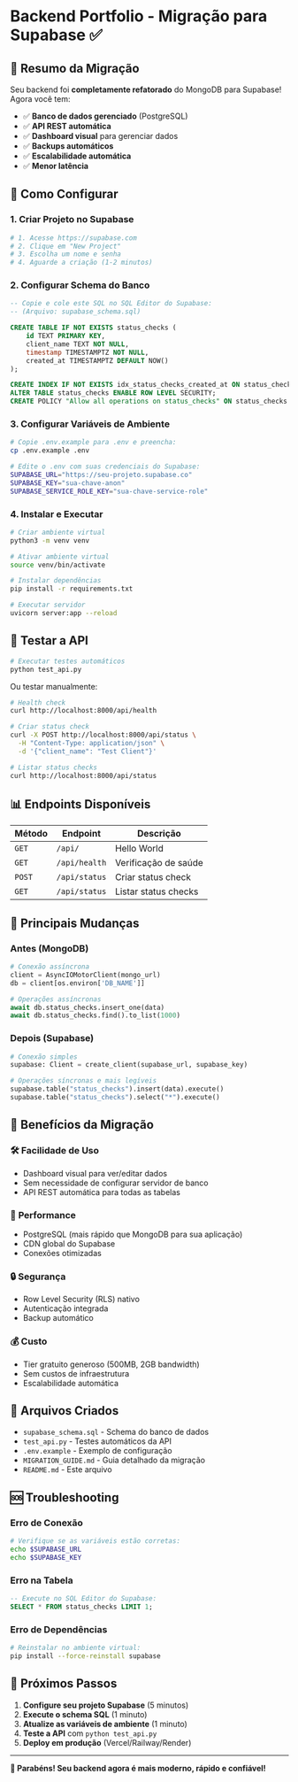 # Backend Portfolio - Migração para Supabase ✅

## 🎯 Resumo da Migração

Seu backend foi **completamente refatorado** do MongoDB para Supabase! Agora você tem:

- ✅ **Banco de dados gerenciado** (PostgreSQL)
- ✅ **API REST automática**
- ✅ **Dashboard visual** para gerenciar dados
- ✅ **Backups automáticos**
- ✅ **Escalabilidade automática**
- ✅ **Menor latência**

## 🚀 Como Configurar

### 1. Criar Projeto no Supabase
```bash
# 1. Acesse https://supabase.com
# 2. Clique em "New Project"
# 3. Escolha um nome e senha
# 4. Aguarde a criação (1-2 minutos)
```

### 2. Configurar Schema do Banco
```sql
-- Copie e cole este SQL no SQL Editor do Supabase:
-- (Arquivo: supabase_schema.sql)

CREATE TABLE IF NOT EXISTS status_checks (
    id TEXT PRIMARY KEY,
    client_name TEXT NOT NULL,
    timestamp TIMESTAMPTZ NOT NULL,
    created_at TIMESTAMPTZ DEFAULT NOW()
);

CREATE INDEX IF NOT EXISTS idx_status_checks_created_at ON status_checks(created_at);
ALTER TABLE status_checks ENABLE ROW LEVEL SECURITY;
CREATE POLICY "Allow all operations on status_checks" ON status_checks FOR ALL USING (true);
```

### 3. Configurar Variáveis de Ambiente
```bash
# Copie .env.example para .env e preencha:
cp .env.example .env

# Edite o .env com suas credenciais do Supabase:
SUPABASE_URL="https://seu-projeto.supabase.co"
SUPABASE_KEY="sua-chave-anon"
SUPABASE_SERVICE_ROLE_KEY="sua-chave-service-role"
```

### 4. Instalar e Executar
```bash
# Criar ambiente virtual
python3 -m venv venv

# Ativar ambiente virtual
source venv/bin/activate

# Instalar dependências
pip install -r requirements.txt

# Executar servidor
uvicorn server:app --reload
```

## 🧪 Testar a API

```bash
# Executar testes automáticos
python test_api.py
```

Ou testar manualmente:
```bash
# Health check
curl http://localhost:8000/api/health

# Criar status check
curl -X POST http://localhost:8000/api/status \
  -H "Content-Type: application/json" \
  -d '{"client_name": "Test Client"}'

# Listar status checks
curl http://localhost:8000/api/status
```

## 📊 Endpoints Disponíveis

| Método | Endpoint | Descrição |
|--------|----------|-----------|
| `GET` | `/api/` | Hello World |
| `GET` | `/api/health` | Verificação de saúde |
| `POST` | `/api/status` | Criar status check |
| `GET` | `/api/status` | Listar status checks |

## 🔧 Principais Mudanças

### Antes (MongoDB)
```python
# Conexão assíncrona
client = AsyncIOMotorClient(mongo_url)
db = client[os.environ['DB_NAME']]

# Operações assíncronas
await db.status_checks.insert_one(data)
await db.status_checks.find().to_list(1000)
```

### Depois (Supabase)
```python
# Conexão simples
supabase: Client = create_client(supabase_url, supabase_key)

# Operações síncronas e mais legíveis
supabase.table("status_checks").insert(data).execute()
supabase.table("status_checks").select("*").execute()
```

## 🎁 Benefícios da Migração

### 🛠️ **Facilidade de Uso**
- Dashboard visual para ver/editar dados
- Sem necessidade de configurar servidor de banco
- API REST automática para todas as tabelas

### 🚀 **Performance**
- PostgreSQL (mais rápido que MongoDB para sua aplicação)
- CDN global do Supabase
- Conexões otimizadas

### 🔒 **Segurança**
- Row Level Security (RLS) nativo
- Autenticação integrada
- Backup automático

### 💰 **Custo**
- Tier gratuito generoso (500MB, 2GB bandwidth)
- Sem custos de infraestrutura
- Escalabilidade automática

## 📁 Arquivos Criados

- `supabase_schema.sql` - Schema do banco de dados
- `test_api.py` - Testes automáticos da API
- `.env.example` - Exemplo de configuração
- `MIGRATION_GUIDE.md` - Guia detalhado da migração
- `README.md` - Este arquivo

## 🆘 Troubleshooting

### Erro de Conexão
```bash
# Verifique se as variáveis estão corretas:
echo $SUPABASE_URL
echo $SUPABASE_KEY
```

### Erro na Tabela
```sql
-- Execute no SQL Editor do Supabase:
SELECT * FROM status_checks LIMIT 1;
```

### Erro de Dependências
```bash
# Reinstalar no ambiente virtual:
pip install --force-reinstall supabase
```

## 🎉 Próximos Passos

1. **Configure seu projeto Supabase** (5 minutos)
2. **Execute o schema SQL** (1 minuto)
3. **Atualize as variáveis de ambiente** (1 minuto)
4. **Teste a API** com `python test_api.py`
5. **Deploy em produção** (Vercel/Railway/Render)

---

**🎊 Parabéns! Seu backend agora é mais moderno, rápido e confiável!**
